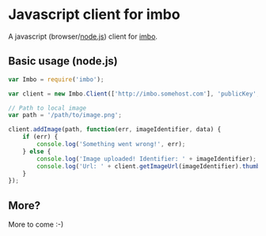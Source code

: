 # Javascript client for imbo
A javascript (browser/[node.js](http://nodejs.org/)) client for [imbo](https://github.com/imbo/imbo).

## Basic usage (node.js)
```javascript
var Imbo = require('imbo');

var client = new Imbo.Client(['http://imbo.somehost.com'], 'publicKey', 'privateKey');

// Path to local image
var path = '/path/to/image.png';

client.addImage(path, function(err, imageIdentifier, data) {
    if (err) {
        console.log('Something went wrong!', err);
    } else {
        console.log('Image uploaded! Identifier: ' + imageIdentifier);
        console.log('Url: ' + client.getImageUrl(imageIdentifier).thumbnail(100, 100).jpg());
    }
});
```


## More?
More to come :-)
